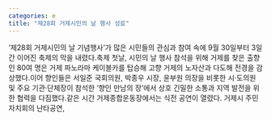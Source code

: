 ```yaml
---
categories: e
title: "제28회 거제시민의 날 행사 성료"
---
```

‘제28회 거제시민의 날 기념행사’가 많은 시민들의 관심과 참여 속에 9월 30일부터 3일간 이어진 축제의 막을 내렸다.축제 첫날, 시민의 날 행사 참석을 위해 거제를 찾은 출향인 80여 명은 거제 파노라마 케이블카를 탑승해 고향 거제의 노자산과 다도해 전경을 감상했다.이어 향인들은 서일준 국회의원, 박종우 시장, 윤부원 의장을 비롯한 시·도의원 및 주요 기관·단체장이 참석한 ‘향인 만남의 장’에서 상호 긴밀한 소통과 지역 발전을 위한 협력을 다짐했다.같은 시간 거제종합운동장에서는 식전 공연이 열렸다. 거제시 주민자치회의 난타공연,